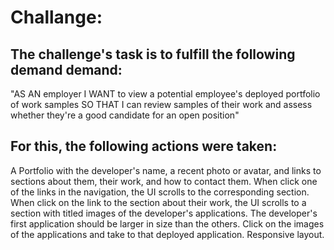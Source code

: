 # Challange:

## The challenge's task is to fulfill the following demand demand:

"AS AN employer
I WANT to view a potential employee's deployed portfolio of work samples
SO THAT I can review samples of their work and assess whether they're a good candidate for an open position"

## For this, the following actions were taken:

A Portfolio with the developer's name, a recent photo or avatar, and links to sections about them, their work, and how to contact them.
When click one of the links in the navigation, the UI scrolls to the corresponding section.
When click on the link to the section about their work, the UI scrolls to a section with titled images of the developer's applications.
The developer's first application should be larger in size than the others.
Click on the images of the applications and take to that deployed application.
Responsive layout.
